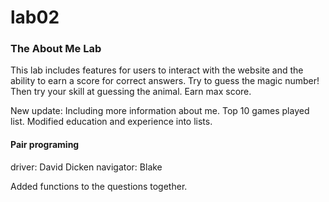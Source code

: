 # lab02

### The About Me Lab

This lab includes features for users to interact with the website and the ability to earn a score for correct answers.
Try to guess the magic number! Then try your skill at guessing the animal. Earn max score.

New update: Including more information about me. Top 10 games played list. Modified education and experience into lists.

#### Pair programing
driver: David Dicken
navigator: Blake 

Added functions to the questions together.